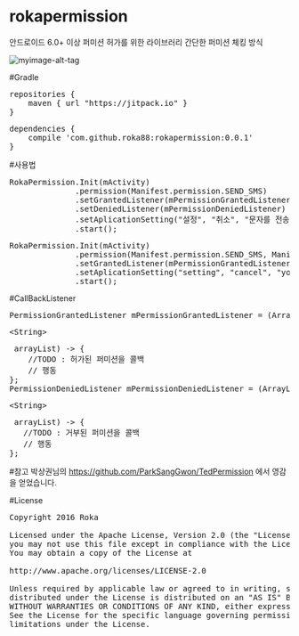 # rokapermission
안드로이드 6.0+ 이상 퍼미션 허가를 위한 라이브러리
간단한 퍼미션 체킹 방식

![myimage-alt-tag](http://lycle.co.kr/images/t_1475674282616_user_event.png)

#Gradle 

<pre>
repositories {
    maven { url "https://jitpack.io" }
}
</pre>

<pre>
dependencies {
    compile 'com.github.roka88:rokapermission:0.0.1'
}
</pre>

#사용법

<pre>
RokaPermission.Init(mActivity)
              .permission(Manifest.permission.SEND_SMS)
              .setGrantedListener(mPermissionGrantedListener)
              .setDeniedListener(mPermissionDeniedListener)
              .setAplicationSetting("설정", "취소", "문자를 전송하시려면 동의해주셔야 합니다.")
              .start();
</pre>


<pre>
RokaPermission.Init(mActivity)
              .permission(Manifest.permission.SEND_SMS, Manifest.permission.CAMERA)
              .setGrantedListener(mPermissionGrantedListener)
              .setAplicationSetting("setting", "cancel", "you should ...")
              .start();
</pre>

#CallBackListener

<pre>
PermissionGrantedListener mPermissionGrantedListener = (ArrayList<xmp><String></xmp> arrayList) -> {
    //TODO : 허가된 퍼미션을 콜백
    // 행동
};
PermissionDeniedListener mPermissionDeniedListener = (ArrayList<xmp><String></xmp> arrayList) -> {
   //TODO : 거부된 퍼미션을 콜백
   // 행동
};
</pre>



#참고
박상권님의 https://github.com/ParkSangGwon/TedPermission 에서 영감을 얻었습니다.

#License
<pre>
Copyright 2016 Roka

Licensed under the Apache License, Version 2.0 (the "License");
you may not use this file except in compliance with the License.
You may obtain a copy of the License at

http://www.apache.org/licenses/LICENSE-2.0

Unless required by applicable law or agreed to in writing, software
distributed under the License is distributed on an "AS IS" BASIS,
WITHOUT WARRANTIES OR CONDITIONS OF ANY KIND, either express or implied.
See the License for the specific language governing permissions and
limitations under the License.
</pre>
